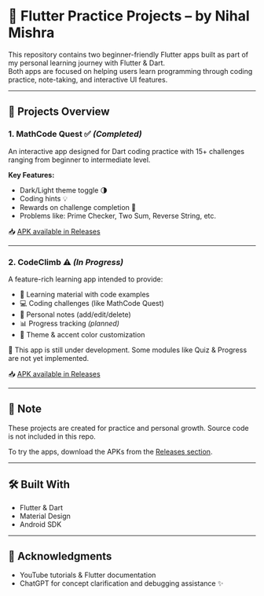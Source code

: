 # 📱 Flutter Practice Projects – by Nihal Mishra

This repository contains two beginner-friendly Flutter apps built as part of my personal learning journey with Flutter & Dart.  
Both apps are focused on helping users learn programming through coding practice, note-taking, and interactive UI features.

---

## 🚀 Projects Overview

### 1. MathCode Quest ✅ *(Completed)*

An interactive app designed for Dart coding practice with 15+ challenges ranging from beginner to intermediate level.

**Key Features:**
- Dark/Light theme toggle 🌗
- Coding hints 💡
- Rewards on challenge completion 🎯
- Problems like: Prime Checker, Two Sum, Reverse String, etc.

📥 [APK available in Releases](https://github.com/nihal1762/flutter-practice-projects-nihal/releases)

---

### 2. CodeClimb ⚠️ *(In Progress)*

A feature-rich learning app intended to provide:
- 📘 Learning material with code examples
- 💻 Coding challenges (like MathCode Quest)
- 📝 Personal notes (add/edit/delete)
- 📊 Progress tracking *(planned)*
- 🎨 Theme & accent color customization

🔧 This app is still under development. Some modules like Quiz & Progress are not yet implemented.

📥 [APK available in Releases](https://github.com/nihal1762/flutter-practice-projects/releases)

---

## 📌 Note

These projects are created for practice and personal growth. Source code is not included in this repo.

To try the apps, download the APKs from the [Releases section](https://github.com/nihal1762/flutter-practice-projects/releases).

---

## 🛠️ Built With

- Flutter & Dart
- Material Design
- Android SDK

---

## 🙌 Acknowledgments

- YouTube tutorials & Flutter documentation
- ChatGPT for concept clarification and debugging assistance ✨

